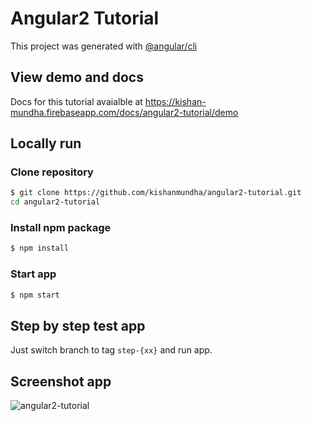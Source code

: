# Angular2 Tutorial

This project was generated with [@angular/cli](https://github.com/angular/angular-cli)

## View demo and docs

Docs for this tutorial avaialble at https://kishan-mundha.firebaseapp.com/docs/angular2-tutorial/demo

## Locally run

### Clone repository

```sh
$ git clone https://github.com/kishanmundha/angular2-tutorial.git
cd angular2-tutorial
```

### Install npm package

```sh
$ npm install
```

### Start app

```sh
$ npm start
```

## Step by step test app

Just switch branch to tag `step-{xx}` and run app.

## Screenshot app

![angular2-tutorial](https://firebasestorage.googleapis.com/v0/b/kishan-mundha.appspot.com/o/images%2Fscreencapture-kishan-mundha-firebaseapp-angular2-tutorial-step-15-1488182641097.png?alt=media)
